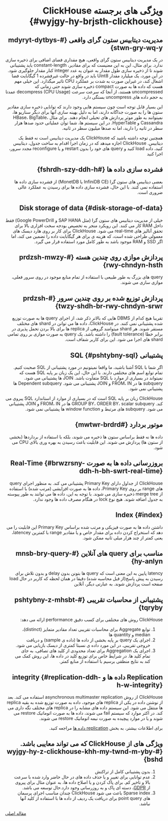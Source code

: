 <div markdown="1" markdown="1" dir="rtl">

# ویژگی های برجسته ClickHouse {#wyjgy-hy-brjsth-clickhouse}

## مدیریت دیتابیس ستون گرای واقعی {#mdyryt-dytbys-stwn-gry-wq-y}

در یک مدیریت دیتابیس ستون گرای واقعی، هیچ مقداری فضای اضافی برای ذخیره سازی ندارد. برای مثال، این به این معنیست که برای مقادیر، constant-length باید پشتیبانی شوند تا از ذخیره سازی طول مقدار به عنوان یه عدد integer کنار مقدار جلوگیری شود. در این مورد، یک میلیارد مقدار Uint8 باید در واقع در حالت غیرفشرده 1 گیگابایت فضا اشغال کند، در غیراین صورت به شدت بر عملکرد CPU تاثیر میگذارد. این خیلی مهم هست که داده ها به صورت compact ذخیره سازی شوند حتی زمانی که uncompressed هستند، از آنجا که سرعت سرعت decompress (CPU Usage) عمدتا به حجم داده های uncompress بستگی دارد.

این بسیار قابل توجه است چون سیستم هایی وجود دارند که توانایی ذخیره سازی مقادیر ستون ها را به صورت جداگانه دارند، اما به دلیل بهینه سازی آنها برای دیگر سناریو ها، نمیتوانند به طور موثر پردازش های تحیلی انجام دهند. برای مثال HBase، BigTable، Cassandra و HyperTable. در این سیستم ها، شما توان عملیاتی حدود صدها هزار سطر در ثانیه را دارید، اما نه صدها میلیون سطر در ثانیه.

همچنین توجه داشته باشید که ClickHouse یک مدیریت دیتابیس است نه فقط یک دیتابیس. ClickHouse اجازه میدهد که در زمان اجرا اقدام به ساخت جدول، دیتابیس کنید، داده load کنید و query های خود را بدون restart و یا reconfigure مجدد سرور، اجرا کنید

## فشرده سازی داده ها {#fshrdh-szy-ddh-h}

بعضی دیتابیس های ستون گرا (InfiniDB CE یا MonetDB) از فشرده سازی داده ها استفاده نمی کنند. با این حال، فشرده سازی داده ها برای رسیدن به عملکرد عالی ضروری است.

## Disk storage of data {#disk-storage-of-data}

خیلی از مدیریت دیتابیس های ستون گرا (مثل SAP HANA و Google PowerDrill) فقط داخل RAM کار می کنند. این رویکرد منجر به تخصیص بودجه سخت افزاری بالا برای تحقق آنالیز های real-time می شود. ClickHouse برای کار بر روی هارد دیسک های معمولی طراحی شده است، که هزینه ی برای هر گیگابایت داده را تضمین می کند، اما اگر SSD و RAM موجود باشد به طور کامل مورد استفاده قرار می گیرد.

## پردازش موازی روی چندین هسته {#prdzsh-mwzy-rwy-chndyn-hsth}

query های بزرگ به طور طبیعی با استفاده از تمام منابع موجود در روی سرور فعلی، موازی سازی می شوند.

## پردازش توزیع شده بر روی چندین سرور {#prdzsh-twzy-shdh-br-rwy-chndyn-srwr}

تقریبا هیچ کدام از DBMS هایی که بالاتر ذکر شد، از اجرای query ها به صورت توزیع شده پشتیبانی نمی کنند. در ClickHouse، داده ها می توانن در shard های مختلف مستقر شوند. هر shard میتوامند گروهی از replica ها برای بالا بردن تحمل پذیری در برابر خطا (fault tolerance) را داشته باشد. یک query به صورت موازی بر روی تمامی shard های اجرا می شود. این برای کاربر شفاف است.

## پشتیبانی SQL {#pshtybny-sql}

اگر شما با SQL آشنا باشید، ما واقعا نمیتونیم در مورد پشتیبانی از SQL صحبت کنیم. تمام توابع اسم های مختلفی دارند. با این حال، این یک زبان بر پایه SQL هست که نمیتواند در بسیاری از موارد با SQL متفاوت باشد. JOIN ها پشتیبانی می شود. subquery ها در FROM، IN و JOIN پشتیبانی می شود. Dependent subquery ها پشتیبانی نمی شود.

ClickHouse زبان بر پایه SQL است که در بسیاری از موارد از استاندارد SQL پیروی می کند. GROUP BY، ORDER BY، scalar subquery ها در FROM، IN و JOIN پشتیبانی می شود. subquery های مرتبط و window function ها پشتیبانی نمی شود.

## موتور بردارد {#mwtwr-brdrd}

داده ها نه فقط براساس ستون ها ذخیره می شوند، بلکه با استفاده از برداردها (بخشی از ستون ها) پردازش می شوند. این قابلیت باعث رسیدن به بهره وری بالای CPU می شود.

## بروزرسانی داده ها به صورت Real-Time {#brwzrsny-ddh-h-bh-swrt-real-time}

ClickHouse از جداول دارای Primary Key پشتیبانی می کند. به منظور اجرای query های range بر روی Primary Key، داده ها به صورت افزایشی (مرتب شده) با استفاده از merge tree ذخیره سازی می شوند. با توجه به این، داده ها می توانند به طور پیوسته به جدول اضافه شوند. هیچ نوع lock در هنگام مصرف داده ها وجود ندارد.

## Index {#index}

داشتن داده ها به صورت فیزیکی و مرتب شده براساس Primary Key این قابلیت را می دهد که استخراج کردن داده برای مقدار خاص و یا مقادیر range با کمترین latencey، یعنی کمتر از چند هزار میلی ثانیه ممکن شود.

## مناسب برای query های آنلاین {#mnsb-bry-query-hy-anlyn}

latency پایین به این معنی است که query ها بتونن بدون delay و بدون تلاش برای رسیدن به پیش پاسخ(از قبل محاسبه شده) دقیقا در همان لحظه که کاربر در حال load صفحه است پردازش شوند. به عبارتی دیگر، آنلاین

## پشتیبانی از محاسبات تقریبی {#pshtybny-z-mhsbt-tqryby}

ClickHouse روش های مختلفی برای کسب دقیق performance ارائه می دهد:

1.  توابع Aggregate برای محاسبات تقریبی تعداد مقادیر متمایز (distinct)، median و quantity ها
2.  اجرای یک query بر پایه بخشی از داده ها (داده ی sample) و دریافت خروجی تقریبی. در این مورد داده ی نسبتا کمتری از دیسک بازیابی می شود.
3.  اجرای یک Aggregation برای تعداد محدودی از کلید های تصافی، به جای تمام کلید ها. در شرایط خاص برای توزیع کلید در داده ها، این روش کمک می کند به نتایج منطقی برسیم با استفاده از منابع کمتر.

## Replication داده ها و integrity {#replication-ddh-h-w-integrity}

ClickHouse از روش asynchronous multimaster replication استفاده می کند. بعد از نوشتن داده در یکی از replica های موجود، داده به صورت توزیع شده به بقیه replica ها منتقل می شود. این سیستم داده های مشابه را در replica های مختلف نگه داری می کند. در اکثر موارد که سیستم fail می شوند، داده ها به صورت اتوماتیک restore می شوند و یا در موارد پیچیده به صورت نیمه اتوماتیک restore می شوند.

برای اطلاعات بیشتر، به بخش [replication داده ها](../engines/table_engines/mergetree_family/replication.md) مراجعه کنید.

## ویژگی های از ClickHouse که می تواند معایبی باشد. {#wyjgy-hy-z-clickhouse-khh-my-twnd-m-yby-bshd}

1.  بدون پشتیبانی کامل از تراکنش
2.  عدم توانایی برای تغییر و یا حذف داده های در حال حاضر وارد شده با سرعت بالا و تاخیر کم. برای پاک کردن و یا اصلاح داده ها، به عنوان مثال برای پیروی از [GDPR](https://gdpr-info.eu)، دسته ای پاک و به روزرسانی وجود دارد.حال توسعه می باشد.
3.  Sparse index باعث می شود ClickHouse چندان مناسب اجرای پرسمان های point query برای دریافت یک ردیف از داده ها با استفاده از کلید آنها نباشد.

</div>

[مقاله اصلی](https://clickhouse.tech/docs/fa/introduction/distinctive_features/) <!--hide-->
